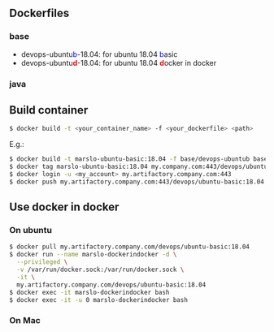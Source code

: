 ## Dockerfiles
### base

- devops-ubuntu<span style="color:blue">b</span>-18.04: for ubuntu 18.04 <span style="color:blue">b</span>asic
- devops-ubuntu<b style='color:red'>d</b>-18.04: for ubuntu 18.04 <b style='color:red'>d</b>ocker in docker

### java

## Build container
```sh
$ docker build -t <your_container_name> -f <your_dockerfile> <path>
```
E.g.:
```sh
$ docker build -t marslo-ubuntu-basic:18.04 -f base/devops-ubuntub base/
$ docker tag marslo-ubuntu-basic:18.04 my.company.com:443/devops/ubuntu-basic:18.04
$ docker login -u <my_account> my.artifactory.company.com:443
$ docker push my.artifactory.company.com:443/devops/ubuntu-basic:18.04
```
## Use docker in docker
### On ubuntu
```sh
$ docker pull my.artifactory.company.com/devops/ubuntu-basic:18.04
$ docker run --name marslo-dockerindocker -d \
  --privileged \
  -v /var/run/docker.sock:/var/run/docker.sock \
  -it \
  my.artifactory.company.com/devops/ubuntu-basic:18.04
$ docker exec -it marslo-dockerindocker bash                            # for devops account
$ docker exec -it -u 0 marslo-dockerindocker bash                       # for root account
```
### On Mac

